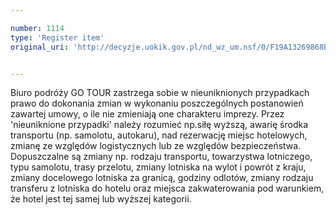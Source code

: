 ```yaml
---

number: 1114
type: 'Register item'
original_uri: 'http://decyzje.uokik.gov.pl/nd_wz_um.nsf/0/F19A13269868B83BC12572DD00329806?OpenDocument'


---
```


Biuro podróży GO TOUR zastrzega sobie w nieuniknionych przypadkach prawo do dokonania zmian w wykonaniu poszczególnych postanowień zawartej umowy, o ile nie zmieniają one charakteru imprezy. Przez 'nieuniknione przypadki' należy rozumieć np.siłę wyższą, awarię środka transportu (np. samolotu, autokaru), nad rezerwację miejsc hotelowych, zmianę ze względów logistycznych lub ze względów bezpieczeństwa. Dopuszczalne są zmiany np. rodzaju transportu, towarzystwa lotniczego, typu samolotu, trasy przelotu, zmiany lotniska na wylot i powrót z kraju, zmiany docelowego lotniska za granicą, godziny odlotów, zmiany rodzaju transferu z lotniska do hotelu oraz miejsca zakwaterowania pod warunkiem, że hotel jest tej samej lub wyższej kategorii.
